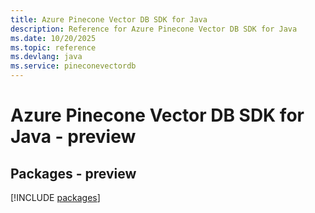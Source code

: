 ```yaml
---
title: Azure Pinecone Vector DB SDK for Java
description: Reference for Azure Pinecone Vector DB SDK for Java
ms.date: 10/20/2025
ms.topic: reference
ms.devlang: java
ms.service: pineconevectordb
---
```

# Azure Pinecone Vector DB SDK for Java - preview
## Packages - preview
[!INCLUDE [packages](pinecone-vector-db-index.md)]